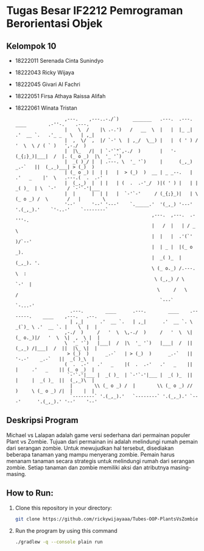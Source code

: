 # Tugas Besar IF2212 Pemrograman Berorientasi Objek
## Kelompok 10
- 18222011 Serenada Cinta Sunindyo
- 18222043 Ricky Wijaya
- 18222045 Givari Al Fachri
- 18222051 Firsa Athaya Raissa Alifah
- 18222061 Winata Tristan

                        ,---.    ,---..-./`)     _______   .---.  .---.    ____        .-''-.    .---.             
                        |    \  /    |\ .-.')   /   __  \  |   |  |_ _|  .'  __ `.   .'_ _   \   | ,_|             
                        |  ,  \/  ,  |/ `-' \  | ,_/  \__) |   |  ( ' ) /   '  \  \ / ( ` )   ',-./  )             
                        |  |\_   /|  | `-'`"`,-./  )       |   '-(_{;}_)|___|  /  |. (_ o _)  |\  '_ '`)           
                        |  _( )_/ |  | .---. \  '_ '`)     |      (_,_)    _.-`   ||  (_,_)___| > (_)  )           
                        | (_ o _) |  | |   |  > (_)  )  __ | _ _--.   | .'   _    |'  \   .---.(  .  .-'           
                        |  (_,_)  |  | |   | (  .  .-'_/  )|( ' ) |   | |  _( )_  | \  `-'    / `-'`-'|___         
                        |  |      |  | |   |  `-'`-'     / (_{;}_)|   | \ (_ o _) /  \       /   |        \        
                        '--'      '--' '---'    `._____.'  '(_,_) '---'  '.(_,_).'    `'-..-'    `--------`        
                                                        ,---.  ,---.  .-'''-.                                      
                                                        |   /  |   | / _     \                                     
                                                        |  |   |  .'(`' )/`--'                                     
                                                        |  | _ |  |(_ o _).                                        
                                                        |  _( )_  | (_,_). '.                                      
                                                        \ (_ o._) /.---.  \  :                                     
                                                         \ (_,_) / \    `-'  |                                     
                                                          \     /   \       /                                     
                                                           `---`     `-...-'                                       
                          .---.        ____      .---.        ____    .-------.    ____    ,---.   .--.            
                          | ,_|      .'  __ `.   | ,_|      .'  __ `. \  _(`)_ \ .'  __ `. |    \  |  |            
                        ,-./  )     /   '  \  \,-./  )     /   '  \  \| (_ o._)|/   '  \  \|  ,  \ |  |            
                        \  '_ '`)   |___|  /  |\  '_ '`)   |___|  /  ||  (_,_) /|___|  /  ||  |\_ \|  |            
                         > (_)  )      _.-`   | > (_)  )      _.-`   ||   '-.-'    _.-`   ||  _( )_\  |            
                        (  .  .-'   .'   _    |(  .  .-'   .'   _    ||   |     .'   _    || (_ o _)  |            
                         `-'`-'|___ |  _( )_  | `-'`-'|___ |  _( )_  ||   |     |  _( )_  ||  (_,_)\  |            
                          |        \\ (_ o _) /  |        \\ (_ o _) //   )     \ (_ o _) /|  |    |  |            
                          `--------` '.(_,_).'   `--------` '.(_,_).' `---'      '.(_,_).' '--'    '--'            


## Deskripsi Program
Michael vs Lalapan adalah game versi sederhana dari permainan populer Plant vs Zombie. Tujuan dari permainan ini adalah melindungi rumah pemain dari serangan zombie. Untuk mewujudkan hal tersebut, disediakan beberapa tanaman yang mampu menyerang zombie. Pemain harus menanam tanaman secara strategis untuk melindungi rumah dari serangan zombie. Setiap tanaman dan zombie memiliki aksi dan atributnya masing-masing.

## How to Run:
1. Clone this repository in your directory:
   ```sh
   git clone https://github.com/rickywijayaaa/Tubes-OOP-PlantsVsZombies.git
2. Run the program by using this command
    ```sh 
    ./gradlew -q --console plain run

